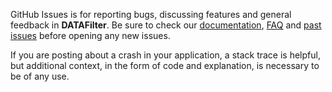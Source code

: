 GitHub Issues is for reporting bugs, discussing features and general feedback in **DATAFilter**. Be sure to check our [documentation](http://cocoadocs.org/docsets/DATAFilter), [FAQ](https://github.com/SyncDB/DATAFilter/blob/master/README.md#faq) and [past issues](https://github.com/SyncDB/DATAFilter/issues?state=closed) before opening any new issues.

If you are posting about a crash in your application, a stack trace is helpful, but additional context, in the form of code and explanation, is necessary to be of any use.


